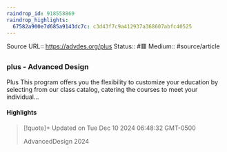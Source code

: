 ```yaml
---
raindrop_id: 918558869
raindrop_highlights:
  67582a900e7d685a9143dc7c: c3d43f7c9a412937a368607abfc40525
---
```


Source URL:: https://advdes.org/plus
Status:: #🟥
Medium:: #source/article


### plus - Advanced Design

Plus This program offers you the flexibility to customize your education by selecting from our class catalog, catering the courses to meet your individual...

#### Highlights

> [!quote]+ Updated on Tue Dec 10 2024 06:48:32 GMT-0500
>
> AdvancedDesign 2024
